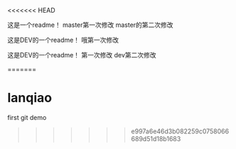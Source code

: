 <<<<<<< HEAD


这是一个readme！
master第一次修改
master的第二次修改

这是DEV的一个readme！
哦第一次修改

这是DEV的一个readme！
第一次修改
dev第二次修改

=======
# lanqiao
first git demo
>>>>>>> e997a6e46d3b082259c0758066689d51d18b1683
